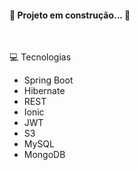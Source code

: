 <h4> 
	🚧  Projeto em construção...  🚧
</h4>

<br>

💻 Tecnologias
   * Spring Boot
   * Hibernate
   * REST
   * Ionic
   * JWT
   * S3
   * MySQL
   * MongoDB
